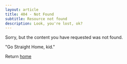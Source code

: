 ```yaml
---
layout: article
title: 404 - Not Found
subtitle: Resource not found
description: Look, you're lost, ok?
---
```


Sorry, but the content you have requested was not found.


"Go Straight Home, kid."


Return [home](/)
